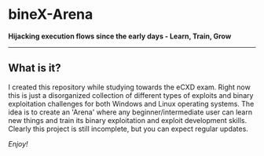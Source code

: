 # bineX-Arena
**Hijacking execution flows since the early days - Learn, Train, Grow**

---------------------------------------------------------------

## What is it?
I created this repository while studying towards the eCXD exam. Right now this is just a disorganized collection of different types of exploits and binary exploitation challenges for both Windows and Linux operating systems. The idea is to create an 'Arena' where any beginner/intermediate user can learn new things and train its binary exploitation and exploit development skills. Clearly this project is still incomplete, but you can expect regular updates.

*Enjoy!*

